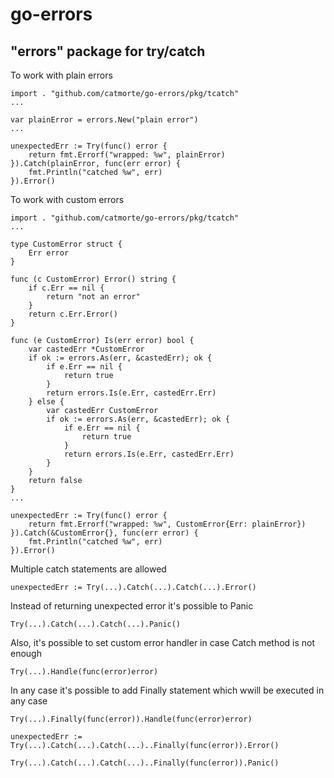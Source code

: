 # go-errors

## "errors" package for try/catch

To work with plain errors

```
import . "github.com/catmorte/go-errors/pkg/tcatch"
...

var plainError = errors.New("plain error")
...

unexpectedErr := Try(func() error {
    return fmt.Errorf("wrapped: %w", plainError)
}).Catch(plainError, func(err error) {
    fmt.Println("catched %w", err)
}).Error()

```

To work with custom errors

```
import . "github.com/catmorte/go-errors/pkg/tcatch"
...

type CustomError struct {
    Err error
}

func (c CustomError) Error() string {
	if c.Err == nil {
		return "not an error"
	}
	return c.Err.Error()
}

func (e CustomError) Is(err error) bool {
	var castedErr *CustomError
	if ok := errors.As(err, &castedErr); ok {
		if e.Err == nil {
			return true
		}
		return errors.Is(e.Err, castedErr.Err)
	} else {
		var castedErr CustomError
		if ok := errors.As(err, &castedErr); ok {
			if e.Err == nil {
				return true
			}
			return errors.Is(e.Err, castedErr.Err)
		}
	}
	return false
}
...

unexpectedErr := Try(func() error {
    return fmt.Errorf("wrapped: %w", CustomError{Err: plainError})
}).Catch(&CustomError{}, func(err error) {
    fmt.Println("catched %w", err)
}).Error()

```

Multiple catch statements are allowed

```
unexpectedErr := Try(...).Catch(...).Catch(...).Error()
```

Instead of returning unexpected error it's possible to Panic

```
Try(...).Catch(...).Catch(...).Panic()
```

Also, it's possible to set custom error handler in case Catch method is not enough

```
Try(...).Handle(func(error)error)
```

In any case it's possible to add Finally statement which wwill be executed in any case

```
Try(...).Finally(func(error)).Handle(func(error)error)

unexpectedErr := Try(...).Catch(...).Catch(...)..Finally(func(error)).Error()

Try(...).Catch(...).Catch(...)..Finally(func(error)).Panic()
```
